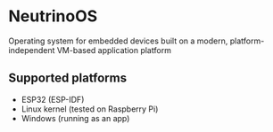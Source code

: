 # NeutrinoOS
Operating system for embedded devices built on a modern, platform-independent VM-based application platform

## Supported platforms
- ESP32 (ESP-IDF)
- Linux kernel (tested on Raspberry Pi)
- Windows (running as an app)
